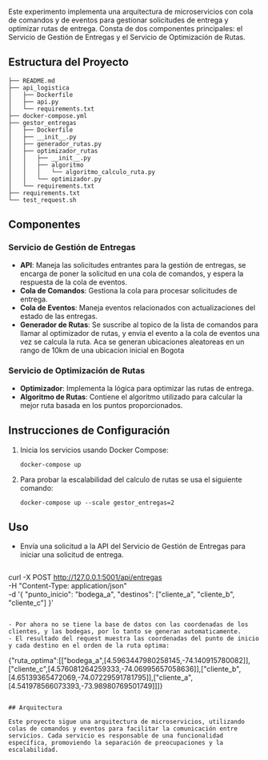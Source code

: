Este experimento implementa una arquitectura de microservicios con cola de comandos y de eventos para gestionar solicitudes de entrega y optimizar rutas de entrega. Consta de dos componentes principales: el Servicio de Gestión de Entregas y el Servicio de Optimización de Rutas.

## Estructura del Proyecto

```
├── README.md
├── api_logistica
│   ├── Dockerfile
│   ├── api.py
│   └── requirements.txt
├── docker-compose.yml
├── gestor_entregas
│   ├── Dockerfile
│   ├── __init__.py
│   ├── generador_rutas.py
│   ├── optimizador_rutas
│   │   ├── __init__.py
│   │   ├── algoritmo
│   │   │   └── algoritmo_calculo_ruta.py
│   │   └── optimizador.py
│   └── requirements.txt
├── requirements.txt
└── test_request.sh
```

## Componentes

### Servicio de Gestión de Entregas

- **API**: Maneja las solicitudes entrantes para la gestión de entregas, se encarga de poner la solicitud en una cola de comandos, y espera la respuesta de la cola de eventos.
- **Cola de Comandos**: Gestiona la cola para procesar solicitudes de entrega.
- **Cola de Eventos**: Maneja eventos relacionados con actualizaciones del estado de las entregas.
- **Generador de Rutas**: Se suscribe al topico de la lista de comandos para llamar al optimizador de rutas, y envia el evento a la cola de eventos una vez se calcula la ruta. Aca se generan ubicaciones aleatoreas en un rango de 10km de una ubicacion inicial en Bogota

### Servicio de Optimización de Rutas

- **Optimizador**: Implementa la lógica para optimizar las rutas de entrega.
- **Algoritmo de Rutas**: Contiene el algoritmo utilizado para calcular la mejor ruta basada en los puntos proporcionados.

## Instrucciones de Configuración

1. Inicia los servicios usando Docker Compose:
   ```
   docker-compose up
   ```

2. Para probar la escalabilidad del calculo de rutas se usa el siguiente comando:
   ```
   docker-compose up --scale gestor_entregas=2
   ```

## Uso

- Envía una solicitud a la API del Servicio de Gestión de Entregas para iniciar una solicitud de entrega.

   ```
curl -X POST http://127.0.0.1:5001/api/entregas \
  -H "Content-Type: application/json" \
  -d '{
    "punto_inicio": "bodega_a",
    "destinos": ["cliente_a", "cliente_b", "cliente_c"]
  }'
   ```

- Por ahora no se tiene la base de datos con las coordenadas de los clientes, y las bodegas, por lo tanto se generan automaticamente.
- El resultado del request muestra las coordenadas del punto de inicio y cada destino en el orden de la ruta optima:

   ```
{"ruta_optima":[["bodega_a",[4.5963447980258145,-74.140915780082]],["cliente_c",[4.576081264259333,-74.06995657058636]],["cliente_b",[4.65139365472069,-74.07229591781795]],["cliente_a",[4.541978566073393,-73.98980769501749]]]}
   ```

## Arquitectura

Este proyecto sigue una arquitectura de microservicios, utilizando colas de comandos y eventos para facilitar la comunicación entre servicios. Cada servicio es responsable de una funcionalidad específica, promoviendo la separación de preocupaciones y la escalabilidad.
